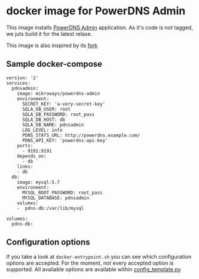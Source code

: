 # docker image for PowerDNS Admin

This image installs [PowerDNS Admin](https://github.com/ngoduykhanh/PowerDNS-Admin) application. As it's code is not tagged, we
juts build it for the latest relase.

This image is also inspired by its
[fork](https://github.com/reallyreally/docker-powerdns-admin)

## Sample docker-compose


```
version: '2'
services:
  pdnsadmin:
    image: mikroways/powerdns-admin
    environment:
      SECRET_KEY: 'a-very-secret-key'
      SQLA_DB_USER: root
      SQLA_DB_PASSWORD: root_pass
      SQLA_DB_HOST: db
      SQLA_DB_NAME: pdnsadmin
      LOG_LEVEL: info
      PDNS_STATS_URL: http://powerdns.example.com/
      PDNS_API_KEY: 'powerdns-api-key'
    ports:
      - 9191:9191
    depends_on:
      - db
    links:
    - db
  db:
    image: mysql:5.7
    environment:
      MYSQL_ROOT_PASSWORD: root_pass
      MYSQL_DATABASE: pdnsadmin
    volumes:
    -  pdns-db:/var/lib/mysql

volumes:
  pdns-db:

```

## Configuration options

If you take a look at `docker-entrypoint.sh` you can see which configuration
options are accepted. For the moment, not every accepted option is supported.
All available options are available within [config_template.py](https://github.com/ngoduykhanh/PowerDNS-Admin/blob/master/config_template.py)
